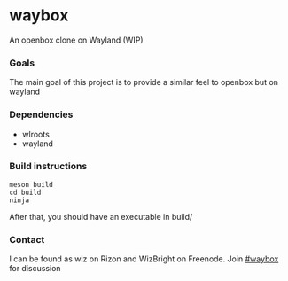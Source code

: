# waybox
An openbox clone on Wayland (WIP)

### Goals
The main goal of this project is to provide a similar feel to openbox but on wayland

### Dependencies

* wlroots
* wayland

### Build instructions

```
meson build
cd build
ninja
```

After that, you should have an executable in build/

### Contact
I can be found as wiz on Rizon and WizBright on Freenode. 
Join [#waybox](http://webchat.freenode.net/?channels=waybox) for discussion
